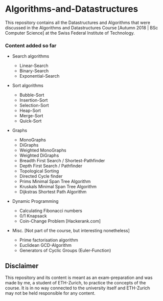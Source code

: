 # Algorithms-and-Datastructures
This repository contains all the Datastructures and Algorithms that were discussed in the Algorithms and Datastructures Course [Autumn 2018 | BSc Computer Science] at the Swiss Federal Institute of Technology.

### Content added so far
- Search algorithms
  - Linear-Search
  - Binary-Search
  - Exponential-Search

- Sort algorithms
  - Bubble-Sort
  - Insertion-Sort
  - Selection-Sort
  - Heap-Sort
  - Merge-Sort
  - Quick-Sort

- Graphs
  - MonoGraphs
  - DiGraphs
  - Weighted MonoGraphs
  - Weighted DiGraphs
  - Breadth First Search / Shortest-Pathfinder
  - Depth First Search / Pathfinder
  - Topological Sorting
  - Directed Cycle finder
  - Prims Minimal Span Tree Algorithm
  - Kruskals Minimal Span Tree Algorithm
  - Dijkstras Shortest Path Algorithm
  
- Dynamic Programming
  - Calculating Fibonacci numbers
  - 0/1 Knapsack
  - Coin-Change Problem [Hackerank.com]
  
- Misc. [Not part of the course, but interesting nonetheless]
  - Prime factorisation algorithm
  - Euclidean GCD-Algorithm
  - Generators of Cyclic Groups (Euler-Function)
  
## Disclaimer
This repository and its content is meant as an exam-preparation and was made by me, a student of ETH-Zurich, to practice the concepts of the course. It is in no way connected to the university itself and ETH-Zurich may not be held responsible for any content.
